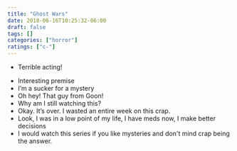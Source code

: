 ```yaml
---
title: "Ghost Wars"
date: 2018-06-16T10:25:32-06:00
draft: false
tags: []
categories: ["horror"]
ratings: ["c-"]
---
```


* Terrible acting!
<!--more-->
* Interesting premise
* I’m a sucker for a mystery
* Oh hey! That guy from Goon!
* Why am I still watching this?
* Okay. It’s over. I wasted an entire week on this crap.
* Look, I was in a low point of my life, I have meds now, I make better decisions
* I would watch this series if you like mysteries and don't mind crap being the answer.